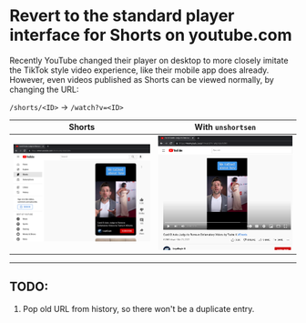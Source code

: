 # Revert to the standard player interface for **Shorts** on youtube.com

Recently YouTube changed their player on desktop to more closely imitate the TikTok style video experience, like their mobile app does already. However, even videos published as Shorts can be viewed normally, by changing the URL:

`/shorts/<ID>` &rightarrow; `/watch?v=<ID>`

| Shorts | With `unshortsen` |
|---|---|
|![Screenshot of Shorts player](img/before.png)|![Screenshot of standard player](img/after.png)|

---

## TODO:
1. Pop old URL from history, so there won't be a duplicate entry.